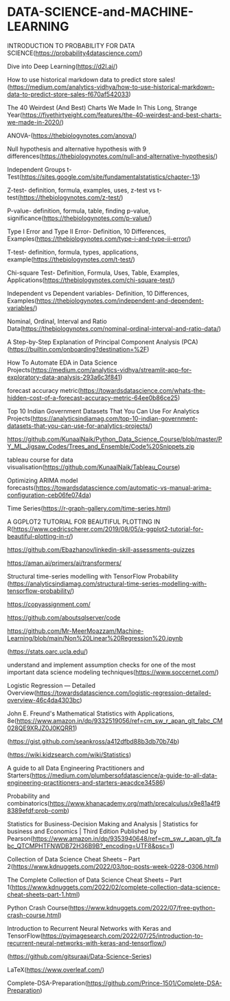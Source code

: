 # DATA-SCIENCE-and-MACHINE-LEARNING

INTRODUCTION TO PROBABILITY FOR DATA SCIENCE(https://probability4datascience.com/)

Dive into Deep Learning(https://d2l.ai/)

How to use historical markdown data to predict store sales!(https://medium.com/analytics-vidhya/how-to-use-historical-markdown-data-to-predict-store-sales-f670af542033)

The 40 Weirdest (And Best) Charts We Made In This Long, Strange Year(https://fivethirtyeight.com/features/the-40-weirdest-and-best-charts-we-made-in-2020/)

ANOVA-(https://thebiologynotes.com/anova/)

Null hypothesis and alternative hypothesis with 9 differences(https://thebiologynotes.com/null-and-alternative-hypothesis/)

Independent Groups t-Test(https://sites.google.com/site/fundamentalstatistics/chapter-13)

Z-test- definition, formula, examples, uses, z-test vs t-test(https://thebiologynotes.com/z-test/)

P-value- definition, formula, table, finding p-value, significance(https://thebiologynotes.com/p-value/)

Type I Error and Type II Error- Definition, 10 Differences, Examples(https://thebiologynotes.com/type-i-and-type-ii-error/)

T-test- definition, formula, types, applications, example(https://thebiologynotes.com/t-test/)

Chi-square Test- Definition, Formula, Uses, Table, Examples, Applications(https://thebiologynotes.com/chi-square-test/)

Independent vs Dependent variables- Definition, 10 Differences, Examples(https://thebiologynotes.com/independent-and-dependent-variables/)

Nominal, Ordinal, Interval and Ratio Data(https://thebiologynotes.com/nominal-ordinal-interval-and-ratio-data/)

A Step-by-Step Explanation of Principal Component Analysis (PCA)(https://builtin.com/onboarding?destination=%2F)

How To Automate EDA in Data Science Projects(https://medium.com/analytics-vidhya/streamlit-app-for-exploratory-data-analysis-293a6c3f841)

forecast accuracy metric(https://towardsdatascience.com/whats-the-hidden-cost-of-a-forecast-accuracy-metric-64ee0b86ce25)

Top 10 Indian Government Datasets That You Can Use For Analytics Projects(https://analyticsindiamag.com/top-10-indian-government-datasets-that-you-can-use-for-analytics-projects/)

https://github.com/KunaalNaik/Python_Data_Science_Course/blob/master/PY_ML_Jigsaw_Codes/Trees_and_Ensemble/Code%20Snippets.zip

tableau course for data visualisation(https://github.com/KunaalNaik/Tableau_Course)

Optimizing ARIMA model forecasts(https://towardsdatascience.com/automatic-vs-manual-arima-configuration-ceb06fe074da)

Time Series(https://r-graph-gallery.com/time-series.html)

A GGPLOT2 TUTORIAL FOR BEAUTIFUL PLOTTING IN R(https://www.cedricscherer.com/2019/08/05/a-ggplot2-tutorial-for-beautiful-plotting-in-r/)

https://github.com/Ebazhanov/linkedin-skill-assessments-quizzes

https://aman.ai/primers/ai/transformers/

Structural time-series modelling with TensorFlow Probability (https://analyticsindiamag.com/structural-time-series-modelling-with-tensorflow-probability/)

https://copyassignment.com/

https://github.com/aboutsqlserver/code

https://github.com/Mr-MeerMoazzam/Machine-Learning/blob/main/Non%20Linear%20Regression%20.ipynb

(https://stats.oarc.ucla.edu/)

understand and implement assumption checks for one of the most important data science modeling techniques(https://www.soccernet.com/)

Logistic Regression — Detailed Overview(https://towardsdatascience.com/logistic-regression-detailed-overview-46c4da4303bc)

John E. Freund's Mathematical Statistics with Applications, 8e(https://www.amazon.in/dp/9332519056/ref=cm_sw_r_apan_glt_fabc_CM028QE9XRJZ0J0KQRR1)

(https://gist.github.com/seankross/a412dfbd88b3db70b74b)

(https://wiki.kidzsearch.com/wiki/Statistics)

A guide to all Data Engineering Practitioners and Starters(https://medium.com/plumbersofdatascience/a-guide-to-all-data-engineering-practitioners-and-starters-aeacdce34586)

Probability and combinatorics(https://www.khanacademy.org/math/precalculus/x9e81a4f98389efdf:prob-comb)

Statistics for Business-Decision Making and Analysis | Statistics for business and Economics | Third Edition Published by Pearson(https://www.amazon.in/dp/9353940648/ref=cm_sw_r_apan_glt_fabc_QTCMPHTFNWDB72H36B9B?_encoding=UTF8&psc=1)

Collection of Data Science Cheat Sheets – Part 2(https://www.kdnuggets.com/2022/03/top-posts-week-0228-0306.html)

The Complete Collection of Data Science Cheat Sheets – Part 1(https://www.kdnuggets.com/2022/02/complete-collection-data-science-cheat-sheets-part-1.html)

Python Crash Course(https://www.kdnuggets.com/2022/07/free-python-crash-course.html)

Introduction to Recurrent Neural Networks with Keras and TensorFlow(https://pyimagesearch.com/2022/07/25/introduction-to-recurrent-neural-networks-with-keras-and-tensorflow/)

(https://github.com/gitsuraaj/Data-Science-Series)

LaTeX(https://www.overleaf.com/)

Complete-DSA-Preparation(https://github.com/Prince-1501/Complete-DSA-Preparation)




